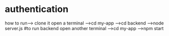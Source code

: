 # authentication
how to run--> clone it
open a terminal
-->cd my-app
-->cd backend
-->node server.js #to run backend
open another terminal
-->cd my-app
-->npm start
